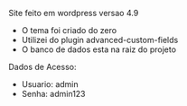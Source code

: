Site feito em wordpress versao 4.9
* O tema foi criado do zero
* Utilizei do plugin advanced-custom-fields
* O banco de dados esta na raiz do projeto

Dados de Acesso: 
* Usuario: admin
* Senha: admin123